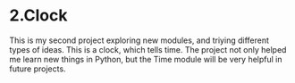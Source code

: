 # 2.Clock
This is my second project exploring new modules, and triying different types of ideas.
This is a clock, which tells time. The project not only helped me learn new things in Python, but the Time module will be very helpful in future projects.

